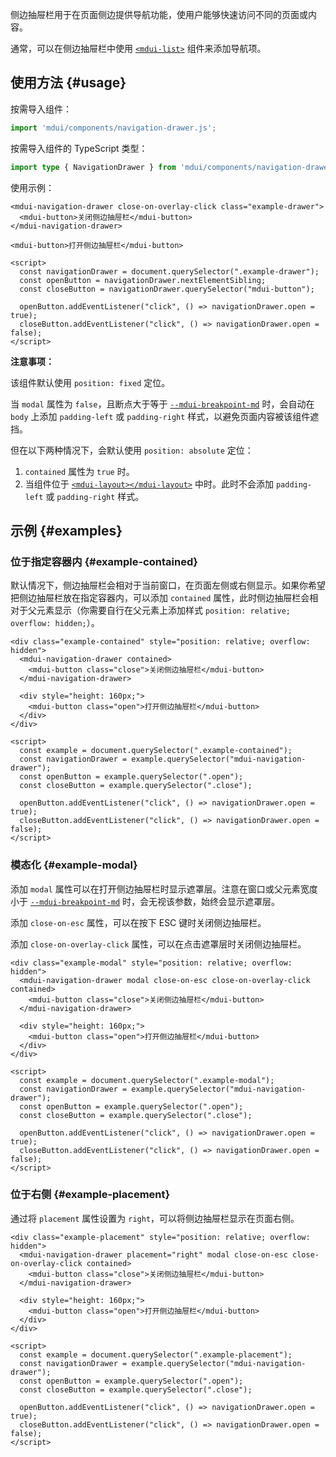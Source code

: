 侧边抽屉栏用于在页面侧边提供导航功能，使用户能够快速访问不同的页面或内容。

通常，可以在侧边抽屉栏中使用 [`<mdui-list>`](/zh-cn/docs/2/components/list) 组件来添加导航项。

## 使用方法 {#usage}

按需导入组件：

```js
import 'mdui/components/navigation-drawer.js';
```

按需导入组件的 TypeScript 类型：

```ts
import type { NavigationDrawer } from 'mdui/components/navigation-drawer.js';
```

使用示例：

```html,example
<mdui-navigation-drawer close-on-overlay-click class="example-drawer">
  <mdui-button>关闭侧边抽屉栏</mdui-button>
</mdui-navigation-drawer>

<mdui-button>打开侧边抽屉栏</mdui-button>

<script>
  const navigationDrawer = document.querySelector(".example-drawer");
  const openButton = navigationDrawer.nextElementSibling;
  const closeButton = navigationDrawer.querySelector("mdui-button");

  openButton.addEventListener("click", () => navigationDrawer.open = true);
  closeButton.addEventListener("click", () => navigationDrawer.open = false);
</script>
```

**注意事项：**

该组件默认使用 `position: fixed` 定位。

当 `modal` 属性为 `false`，且断点大于等于 [`--mdui-breakpoint-md`](/zh-cn/docs/2/styles/design-tokens#breakpoint) 时，会自动在 `body` 上添加 `padding-left` 或 `padding-right` 样式，以避免页面内容被该组件遮挡。

但在以下两种情况下，会默认使用 `position: absolute` 定位：

1. `contained` 属性为 `true` 时。
2. 当组件位于 [`<mdui-layout></mdui-layout>`](/zh-cn/docs/2/components/layout) 中时。此时不会添加 `padding-left` 或 `padding-right` 样式。

## 示例 {#examples}

### 位于指定容器内 {#example-contained}

默认情况下，侧边抽屉栏会相对于当前窗口，在页面左侧或右侧显示。如果你希望把侧边抽屉栏放在指定容器内，可以添加 `contained` 属性，此时侧边抽屉栏会相对于父元素显示（你需要自行在父元素上添加样式 `position: relative; overflow: hidden;`）。

```html,example,expandable
<div class="example-contained" style="position: relative; overflow: hidden">
  <mdui-navigation-drawer contained>
    <mdui-button class="close">关闭侧边抽屉栏</mdui-button>
  </mdui-navigation-drawer>

  <div style="height: 160px;">
    <mdui-button class="open">打开侧边抽屉栏</mdui-button>
  </div>
</div>

<script>
  const example = document.querySelector(".example-contained");
  const navigationDrawer = example.querySelector("mdui-navigation-drawer");
  const openButton = example.querySelector(".open");
  const closeButton = example.querySelector(".close");

  openButton.addEventListener("click", () => navigationDrawer.open = true);
  closeButton.addEventListener("click", () => navigationDrawer.open = false);
</script>
```

### 模态化 {#example-modal}

添加 `modal` 属性可以在打开侧边抽屉栏时显示遮罩层。注意在窗口或父元素宽度小于 [`--mdui-breakpoint-md`](/zh-cn/docs/2/styles/design-tokens#breakpoint) 时，会无视该参数，始终会显示遮罩层。

添加 `close-on-esc` 属性，可以在按下 ESC 键时关闭侧边抽屉栏。

添加 `close-on-overlay-click` 属性，可以在点击遮罩层时关闭侧边抽屉栏。

```html,example,expandable
<div class="example-modal" style="position: relative; overflow: hidden">
  <mdui-navigation-drawer modal close-on-esc close-on-overlay-click contained>
    <mdui-button class="close">关闭侧边抽屉栏</mdui-button>
  </mdui-navigation-drawer>

  <div style="height: 160px;">
    <mdui-button class="open">打开侧边抽屉栏</mdui-button>
  </div>
</div>

<script>
  const example = document.querySelector(".example-modal");
  const navigationDrawer = example.querySelector("mdui-navigation-drawer");
  const openButton = example.querySelector(".open");
  const closeButton = example.querySelector(".close");

  openButton.addEventListener("click", () => navigationDrawer.open = true);
  closeButton.addEventListener("click", () => navigationDrawer.open = false);
</script>
```

### 位于右侧 {#example-placement}

通过将 `placement` 属性设置为 `right`，可以将侧边抽屉栏显示在页面右侧。

```html,example,expandable
<div class="example-placement" style="position: relative; overflow: hidden">
  <mdui-navigation-drawer placement="right" modal close-on-esc close-on-overlay-click contained>
    <mdui-button class="close">关闭侧边抽屉栏</mdui-button>
  </mdui-navigation-drawer>

  <div style="height: 160px;">
    <mdui-button class="open">打开侧边抽屉栏</mdui-button>
  </div>
</div>

<script>
  const example = document.querySelector(".example-placement");
  const navigationDrawer = example.querySelector("mdui-navigation-drawer");
  const openButton = example.querySelector(".open");
  const closeButton = example.querySelector(".close");

  openButton.addEventListener("click", () => navigationDrawer.open = true);
  closeButton.addEventListener("click", () => navigationDrawer.open = false);
</script>
```
